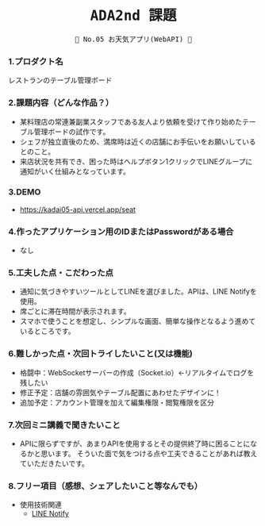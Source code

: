 <div align="center">
<samp>

# ADA2nd 課題

💜  No.05  お天気アプリ(WebAPI) 💜

</samp>
</div>



### 1.プロダクト名

レストランのテーブル管理ボード

### 2.課題内容（どんな作品？）

- 某料理店の常連兼副業スタッフである友人より依頼を受けて作り始めたテーブル管理ボードの試作です。
- シェフが独立直後のため、満席時は近くの店舗にお手伝いをお願いしているとのこと。
- 来店状況を共有でき、困った時はヘルプボタン1クリックでLINEグループに通知がいく仕組みとなっています。

### 3.DEMO

- https://kadai05-api.vercel.app/seat

### 4.作ったアプリケーション用のIDまたはPasswordがある場合

- なし

### 5.工夫した点・こだわった点

- 通知に気づきやすいツールとしてLINEを選びました。APIは、LINE Notifyを使用。
- 席ごとに滞在時間が表示されます。
- スマホで使うことを想定し、シンプルな画面、簡単な操作となるよう進めているところです。

### 6.難しかった点・次回トライしたいこと(又は機能)

- 格闘中：WebSocketサーバーの作成（Socket.io）←リアルタイムでログを残したい
- 修正予定：店舗の雰囲気やテーブル配置にあわせたデザインに！
- 追加予定：アカウント管理を加えて編集権限・閲覧権限を区分

### 7.次回ミニ講義で聞きたいこと

- APIに限らずですが、あまりAPIを使用するとその提供終了時に困ることになるかと思います。 そういた面で気をつける点や工夫できることがあれば教えていただきたいです。

### 8.フリー項目（感想、シェアしたいこと等なんでも）

- 使用技術関連
  - [LINE Notify](https://notify-bot.line.me/ja/) 